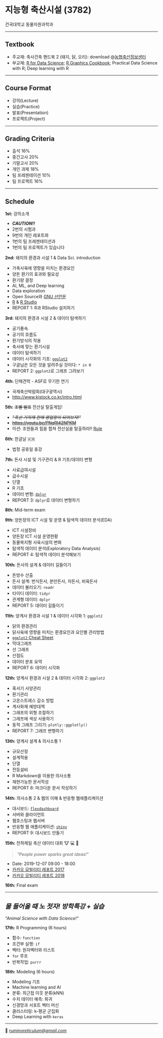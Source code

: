 # 지능형 축산시설 (3782)
건국대학교 동물자원과학과  

--------------------------------------
## Textbook
- 주교재: 축사건축 핸드북 2 (돼지, 닭, 오리): download @[농협축산정보센터](https://livestock.nonghyup.com/main/main.do)  
- 부교재: [R for Data Science](https://r4ds.had.co.nz/); [R Graphics Cookbook](http://www.cookbook-r.com/Graphs/); Practical Data Science with R; Deep learning with R
--------------------------------------

## Course Format
- 강의(Lecture)
- 실습(Practice)
- 발표(Presentation)
- 프로젝트(Project)
--------------------------------------

## Grading Criteria
- 출석 16% 
- 중간고사 20%
- 기말고사 20%
- 개인 과제 18%
- 팀 프레젠테이션 10%
- 팀 프로젝트 16%
--------------------------------------

## Schedule
**1st:** 강의소개  
- ***CAUTION!!***
- 2번의 시험과
- 9번의 개인 레포트와
- 1번의 팀 프레젠테이션과
- 1번의 팀 프로젝트가 있습니다

**2nd:** 돼지의 환경과 시설 1 & Data Sci. introduction  
- 가축사육에 영향을 미치는 환경요인
- 양돈 환기의 효과와 필요성
- 환기량 결정
- AI, ML, and Deep learning
- Data exploration
- Open Source와 [GNU 선언문](https://www.gnu.org/gnu/manifesto.ko.html)
- [R](https://www.r-project.org/) & [R Studio](https://www.rstudio.com/)
- REPORT 1: R과 RStudio 설치하기

**3rd:** 돼지의 환경과 시설 2 & 데이터 탐색하기
- 공기풍속
- 공기의 흐름도
- 환기방식의 작용
- 축사에 맞는 환기시설
- 데이터 탐색하기
- 데이터 시각화의 기초: [`ggplot2`](https://ggplot2.tidyverse.org/)
- 구글님은 모든 것을 알려주실 것이다: `* in R`
- REPORT 2: `ggplot2`로 그래프 그려보기

**4th:** 단체견학 - ASF로 무기한 연기  
- 국제축산박람회(대구광역시)
- http://www.kistock.co.kr/intro.html

**5th:** ~~조별 발표~~ 전산실 탈출게임!  
- ~~*"축산 기자재 판매 영업왕이 되어보자!"*~~
- ~~https://youtu.be/PNqRI42NPKM~~
- 미션: 조원들과 힘을 합쳐 전산실을 탈출하라!! [Rule](https://github.com/YoungjunNa/intelligent-livestock-facilities/blob/master/%EC%A0%84%EC%82%B0%EC%8B%A4%ED%83%88%EC%B6%9C%EA%B2%8C%EC%9E%84.pdf)  

**6th:** 한글날 🇰🇷
- 법정 공휴일 휴강

**7th:** 돈사 시설 및 기구관리 & R 기초/데이터 변형
- 사료급여시설
- 급수시설
- 단열
- R 기초
- 데이터 변형: [`dplyr`](https://dplyr.tidyverse.org/)
- REPORT 3: `dplyr`로 데이터 변형하기

**8th:** Mid-term exam

**9th:** 양돈장의 ICT 시설 및 운영 & 탐색적 데이터 분석(EDA)
- ICT 시설장비
- 양돈장 ICT 시설 운영현황
- 동물복지형 사육시설의 변화
- 탐색적 데이터 분석(Exploratory Data Analysis)
- REPORT 4: 탐색적 데이터 분석해보기

**10th:** 돈사의 설계 & 데이터 길들이기
- 돈방수 산출
- 돈사 설계: 번식돈사, 분만돈사, 자돈사, 비육돈사
- 데이터 불러오기: `readr`
- 타이디 데이터: `tidyr`
- 관계형 데이터: `dplyr`
- REPORT 5: 데이터 길들이기

**11th:** 양계사 환경과 시설 1 & 데이터 시각화 1: `ggplot2`
- 닭의 환경관리
- 닭사육에 영향을 미치는 환경요인과 요인별 관리방법
- [`ggplot2` Cheat Sheet](https://www.rstudio.com/wp-content/uploads/2016/11/ggplot2-cheatsheet-2.1.pdf)
- 막대그래프
- 선 그래프
- 산점도
- 데이터 분포 요약
- REPORT 6: 데이터 시각화

**12th:** 양계사 환경과 시설 2 & 데이터 시각화 2: `ggplot2`
- 혹서기 사양관리
- 환기관리
- 고온스트레스 감소 방법
- 계사화재 예방대책
- 그래프의 외형 조절하기
- 그래프에 색상 사용하기
- 동적 그래프 그리기: `plotly::ggplotly()`
- REPORT 7: 그래프 변형하기

**13th:** 양계사 설계 & 의사소통 1
- 규모산정
- 설계적용
- 단열
- 전등설비
- R Markdown을 이용한 의사소통
- 재현가능한 문서작성
- REPORT 8: 마크다운 문서 작성하기

**14th:** 의사소통 2 & 웹의 이해 & 반응형 웹애플리케이션
- 대시보드: [`flexdashboard`](https://rmarkdown.rstudio.com/flexdashboard/)
- 서버와 클라이언트
- 웹호스팅과 웹서버
- 반응형 웹 애플리케이션: [`shiny`](https://shiny.rstudio.com/)
- REPORT 9: 대시보드 만들기

**15th:** 천하제일 축산 데이터 대회 🐮 💻 🏃
> *"People power sparks great ideas!"*
- Date: 2019-12-07 09:00 - 18:00
- [카카오 모빌리티 레포트 2017](https://brunch.co.kr/@kakaomobility/2)
- [카카오 모빌리티 레포트 2018](https://brunch.co.kr/@kakaomobility/19)

**16th:** Final exam

---------------------------------------
## *물 들어올 때 노 젓자! 방학특강 + 실습*
*"Animal Science with Data Science!"*

**17th:** R Programming (6 hours)
- 함수: `function`
- 조건부 실행: `if`
- 벡터: 원자벡터와 리스트
- `for` 루프
- 반복작업: `purrr`

**18th:** Modeling (6 hours)
- Modeling 기초
- Machine learning and AI
- 분류: 최근접 이웃 분류(kNN)
- 수치 데이터 예측: 회귀
- 신경망과 서포트 벡터 머신
- 클러스터링: k-평균 군집화
- Deep Learning with `keras`

---------------------------------------
💌 *ruminoreticulum@gmail.com*
